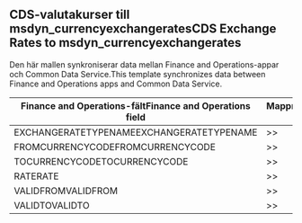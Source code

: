 ## <a name="cds-exchange-rates-to-msdyn_currencyexchangerates"></a><span data-ttu-id="d6780-101">CDS-valutakurser till msdyn_currencyexchangerates</span><span class="sxs-lookup"><span data-stu-id="d6780-101">CDS Exchange Rates to msdyn_currencyexchangerates</span></span>

<span data-ttu-id="d6780-102">Den här mallen synkroniserar data mellan Finance and Operations-appar och Common Data Service.</span><span class="sxs-lookup"><span data-stu-id="d6780-102">This template synchronizes data between Finance and Operations apps and Common Data Service.</span></span>

<span data-ttu-id="d6780-103">Finance and Operations-fält</span><span class="sxs-lookup"><span data-stu-id="d6780-103">Finance and Operations field</span></span> | <span data-ttu-id="d6780-104">Mappningstyp</span><span class="sxs-lookup"><span data-stu-id="d6780-104">Map type</span></span> | <span data-ttu-id="d6780-105">Övriga Dynamics 365-fält</span><span class="sxs-lookup"><span data-stu-id="d6780-105">Other Dynamics 365 field</span></span> | <span data-ttu-id="d6780-106">Standardvärde</span><span class="sxs-lookup"><span data-stu-id="d6780-106">Default value</span></span>
---|---|---|---
<span data-ttu-id="d6780-107">EXCHANGERATETYPENAME</span><span class="sxs-lookup"><span data-stu-id="d6780-107">EXCHANGERATETYPENAME</span></span> | >> | <span data-ttu-id="d6780-108">msdyn_exchangeratetypename</span><span class="sxs-lookup"><span data-stu-id="d6780-108">msdyn_exchangeratetypename</span></span> | 
<span data-ttu-id="d6780-109">FROMCURRENCYCODE</span><span class="sxs-lookup"><span data-stu-id="d6780-109">FROMCURRENCYCODE</span></span> | >> | <span data-ttu-id="d6780-110">msdyn_fromcurrencycode</span><span class="sxs-lookup"><span data-stu-id="d6780-110">msdyn_fromcurrencycode</span></span> | 
<span data-ttu-id="d6780-111">TOCURRENCYCODE</span><span class="sxs-lookup"><span data-stu-id="d6780-111">TOCURRENCYCODE</span></span> | >> | <span data-ttu-id="d6780-112">msdyn_tocurrencycode</span><span class="sxs-lookup"><span data-stu-id="d6780-112">msdyn_tocurrencycode</span></span> | 
<span data-ttu-id="d6780-113">RATE</span><span class="sxs-lookup"><span data-stu-id="d6780-113">RATE</span></span> | >> | <span data-ttu-id="d6780-114">msdyn_exchangerate</span><span class="sxs-lookup"><span data-stu-id="d6780-114">msdyn_exchangerate</span></span> | 
<span data-ttu-id="d6780-115">VALIDFROM</span><span class="sxs-lookup"><span data-stu-id="d6780-115">VALIDFROM</span></span> | >> | <span data-ttu-id="d6780-116">msdyn_validfrom</span><span class="sxs-lookup"><span data-stu-id="d6780-116">msdyn_validfrom</span></span> | 
<span data-ttu-id="d6780-117">VALIDTO</span><span class="sxs-lookup"><span data-stu-id="d6780-117">VALIDTO</span></span> | >> | <span data-ttu-id="d6780-118">msdyn_validto</span><span class="sxs-lookup"><span data-stu-id="d6780-118">msdyn_validto</span></span> | 
